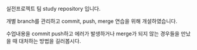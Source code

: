 실전프로젝트 팀 study repository 입니다.

개별 branch를 관리하고 commit, push, merge 연습을 위해 개설하였습니다.

수업내용을 commit push하고 에러가 발생하거나 merge가 되지 않는 경우들을 만났을 때 대처하는 방법을 길러봅시다.
